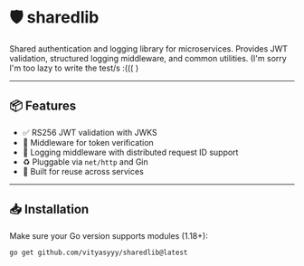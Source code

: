 # 🛡️ sharedlib

Shared authentication and logging library for microservices. Provides JWT validation, structured logging middleware, and common utilities. (I'm sorry I'm too lazy to write the test/s :((( )

---

## 📦 Features

- ✅ RS256 JWT validation with JWKS
- 🔐 Middleware for token verification
- 🧾 Logging middleware with distributed request ID support
- ♻️ Pluggable via `net/http` and Gin
- 🚀 Built for reuse across services

---

## 📥 Installation

Make sure your Go version supports modules (1.18+):

```bash
go get github.com/vityasyyy/sharedlib@latest
